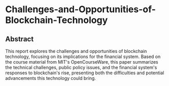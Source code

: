# Challenges-and-Opportunities-of-Blockchain-Technology
## Abstract
This report explores the challenges and opportunities of blockchain technology, focusing on its implications for the financial system. Based on the course material from MIT's OpenCourseWare, this paper summarizes the technical challenges, public policy issues, and the financial system's responses to blockchain's rise, presenting both the difficulties and potential advancements this technology could bring.
